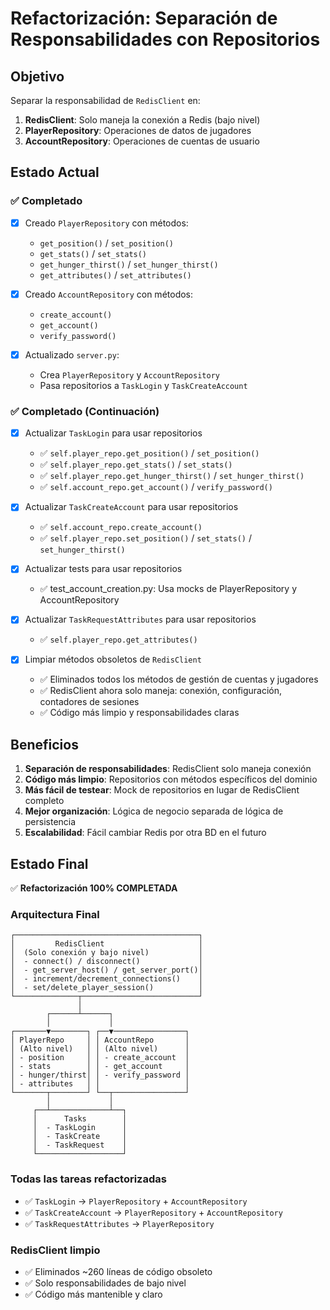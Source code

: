 # Refactorización: Separación de Responsabilidades con Repositorios

## Objetivo

Separar la responsabilidad de `RedisClient` en:
1. **RedisClient**: Solo maneja la conexión a Redis (bajo nivel)
2. **PlayerRepository**: Operaciones de datos de jugadores
3. **AccountRepository**: Operaciones de cuentas de usuario

## Estado Actual

### ✅ Completado

- [x] Creado `PlayerRepository` con métodos:
  - `get_position()` / `set_position()`
  - `get_stats()` / `set_stats()`
  - `get_hunger_thirst()` / `set_hunger_thirst()`
  - `get_attributes()` / `set_attributes()`

- [x] Creado `AccountRepository` con métodos:
  - `create_account()`
  - `get_account()`
  - `verify_password()`

- [x] Actualizado `server.py`:
  - Crea `PlayerRepository` y `AccountRepository`
  - Pasa repositorios a `TaskLogin` y `TaskCreateAccount`

### ✅ Completado (Continuación)

- [x] Actualizar `TaskLogin` para usar repositorios
  - ✅ `self.player_repo.get_position()` / `set_position()`
  - ✅ `self.player_repo.get_stats()` / `set_stats()`
  - ✅ `self.player_repo.get_hunger_thirst()` / `set_hunger_thirst()`
  - ✅ `self.account_repo.get_account()` / `verify_password()`

- [x] Actualizar `TaskCreateAccount` para usar repositorios
  - ✅ `self.account_repo.create_account()`
  - ✅ `self.player_repo.set_position()` / `set_stats()` / `set_hunger_thirst()`

- [x] Actualizar tests para usar repositorios
  - ✅ test_account_creation.py: Usa mocks de PlayerRepository y AccountRepository

- [x] Actualizar `TaskRequestAttributes` para usar repositorios
  - ✅ `self.player_repo.get_attributes()`

- [x] Limpiar métodos obsoletos de `RedisClient`
  - ✅ Eliminados todos los métodos de gestión de cuentas y jugadores
  - ✅ RedisClient ahora solo maneja: conexión, configuración, contadores de sesiones
  - ✅ Código más limpio y responsabilidades claras

## Beneficios

1. **Separación de responsabilidades**: RedisClient solo maneja conexión
2. **Código más limpio**: Repositorios con métodos específicos del dominio
3. **Más fácil de testear**: Mock de repositorios en lugar de RedisClient completo
4. **Mejor organización**: Lógica de negocio separada de lógica de persistencia
5. **Escalabilidad**: Fácil cambiar Redis por otra BD en el futuro

## Estado Final

✅ **Refactorización 100% COMPLETADA**

### Arquitectura Final
```
┌─────────────────────────────────────────┐
│         RedisClient                     │
│  (Solo conexión y bajo nivel)           │
│  - connect() / disconnect()             │
│  - get_server_host() / get_server_port()│
│  - increment/decrement_connections()    │
│  - set/delete_player_session()          │
└──────────────┬──────────────────────────┘
               │
        ┌──────┴──────┐
        │             │
┌───────▼────────┐ ┌──▼────────────────┐
│ PlayerRepo     │ │ AccountRepo       │
│ (Alto nivel)   │ │ (Alto nivel)      │
│ - position     │ │ - create_account  │
│ - stats        │ │ - get_account     │
│ - hunger/thirst│ │ - verify_password │
│ - attributes   │ │                   │
└───────┬────────┘ └──┬────────────────┘
        │             │
     ┌──┴─────────────┴──┐
     │      Tasks        │
     │  - TaskLogin      │
     │  - TaskCreate     │
     │  - TaskRequest    │
     └───────────────────┘
```

### Todas las tareas refactorizadas
- ✅ `TaskLogin` → `PlayerRepository` + `AccountRepository`
- ✅ `TaskCreateAccount` → `PlayerRepository` + `AccountRepository`
- ✅ `TaskRequestAttributes` → `PlayerRepository`

### RedisClient limpio
- ✅ Eliminados ~260 líneas de código obsoleto
- ✅ Solo responsabilidades de bajo nivel
- ✅ Código más mantenible y claro
